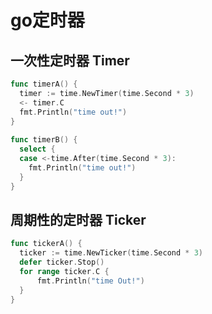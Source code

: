 # go定时器

## 一次性定时器 Timer
```go
func timerA() {
  timer := time.NewTimer(time.Second * 3)
  <- timer.C
  fmt.Println("time out!")
}
 
func timerB() {
  select {
  case <-time.After(time.Second * 3):
    fmt.Println("time out!")
  }
}　
```

## 周期性的定时器 Ticker
```go
func tickerA() {
  ticker := time.NewTicker(time.Second * 3)
  defer ticker.Stop()
  for range ticker.C {
      fmt.Println("time Out!")
  }
}
```


